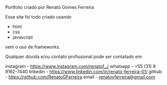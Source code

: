 Portfolio criado por Renato Gomes Ferreira

Esse site foi todo criado usando

* html
* css 
* javascript 

sem o uso de frameworks.


Qualquer dúvida e/ou contato profissional pode ser contatado em:

instagram - https://www.instagram.com/renatof._/
whatsapp - +55 (31) 9 9162-7440
linkedin - https://www.linkedin.com/in/renato-ferreira-01/
github - https://github.com/RenatoGFerreira
email - renatoyferreira@gmail.com


